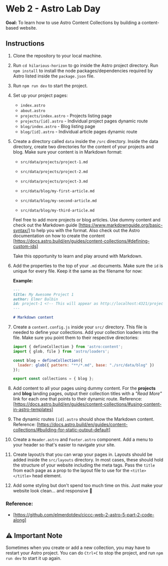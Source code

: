 # Web 2 - Astro Lab Day

**Goal:** To learn how to use Astro Content Collections by building a content-based website.

## Instructions

1. Clone the repository to your local machine.
2. Run `cd hilarious-horizon` to go inside the Astro project directory. Run `npm install` to install the node packages/dependencies required by Astro listed inside the `package.json` file.
3. Run `npm run dev` to start the project.
4. Set up your project pages:

    - `index.astro`
    - `about.astro`
    - `projects/index.astro` - Projects listing page
    - `projects/[id].astro` - Individual project pages dynamic route
    - `blog/index.astro` - Blog listing page
    - `blog/[id].astro` - Individual article pages dynamic route

5. Create a directory called `data` inside the `/src` directory. Inside the data directory, create two directories for the content of your projects and blog. Make sure your content is in Markdown format:

    - `src/data/projects/project-1.md`
    - `src/data/projects/project-2.md`
    - `src/data/projects/project-3.md`

    - `src/data/blog/my-first-article.md`
    - `src/data/blog/my-second-article.md`
    - `src/data/blog/my-third-article.md`

    Feel free to add more projects or blog articles. Use dummy content and check out the Markdown guide [https://www.markdownguide.org/basic-syntax/] to help you with the format. Also check out the Astro documentation on how to create the content [https://docs.astro.build/en/guides/content-collections/#defining-custom-ids]

    Take this opportunity to learn and play around with Markdown.

6. Add the properties to the top of your `.md` documents. Make sure the `id` is unique for every file. Keep it the same as the filename for now:

    **Example:**

    ```md
    ---
    title: My Awesome Project 1
    author: Elmer Balbin
    id: project-1 <!-- This will appear as http://localhost:4321/projects/project-1 -->
    ---

    # Markdown content
    ```

7. Create a `content.config.js` inside your `src/` directory. This file is needed to define your collections. Add your collection loaders into the file. Make sure you point them to their respective directories:

    ```js
    import { defineCollection } from 'astro:content';
    import { glob, file } from 'astro/loaders';

    const blog = defineCollection({
      loader: glob({ pattern: "**/*.md", base: "./src/data/blog" })
    });

    export const collections = { blog };
    ```

8. Add content to all your pages using dummy content. For the **projects** and **blog** landing pages, output their collection titles with a *"Read More"* link for each one that points to their dynamic route. Reference: [https://docs.astro.build/en/guides/content-collections/#using-content-in-astro-templates]

9. The dynamic routes `[id].astro` should show the Markdown content. Reference: [https://docs.astro.build/en/guides/content-collections/#building-for-static-output-default]

10. Create a `Header.astro` and `Footer.astro` component. Add a menu to your header so that's easier to navigate your site.

11. Create layout/s that you can wrap your pages in. Layouts should be added inside the `src/layouts` directory. In most cases, these should hold the structure of your website including the meta tags. Pass the `title` from each page as a prop to the layout file to use for the `<title></title>` head element.

12. Add some styling but don't spend too much time on this. Just make your website look clean... and responsive 🤨

### Reference:

- [https://github.com/elmerdotdev/ciccc-web-2-astro-5-part-2-code-along]

## ⚠️ Important Note

Sometimes when you create or add a new collection, you may have to restart your Astro project. You can do `Ctrl+C` to stop the project, and run `npm run dev` to start it up again.
